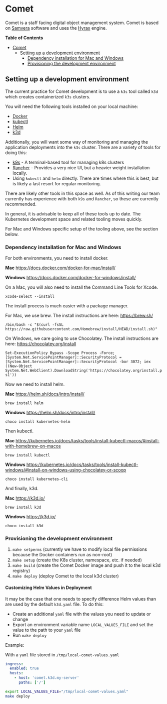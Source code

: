 # Comet

Comet is a staff facing digital object management system. Comet is based on
[Samvera][samvera] software and uses the [Hyrax][hyrax] engine.

<!-- markdown-toc start - Don't edit this section. Run M-x markdown-toc-refresh-toc -->
**Table of Contents**

- [Comet](#comet)
    - [Setting up a development environment](#setting-up-a-development-environment)
        - [Dependency installation for Mac and Windows](#dependency-installation-for-mac-and-windows)
        - [Provisioning the development environment](#provisioning-the-development-environment)

<!-- markdown-toc end -->

## Setting up a development environment

The current practice for Comet development is to use a `k3s` tool called `k3d`
which creates containerized `k3s` clusters.

You will need the following tools installed on your local machine:

* [Docker][docker]
* [kubectl][kubectl]
* [Helm][helm]
* [k3d][k3d]

Additionally, you will want some way of monitoring and managing the application
deployments into the `k3s` cluster. There are a variety of tools for doing this:

* [k9s][k9s] - A terminal-based tool for managing k8s clusters
* [Rancher][rancher] - Provides a very nice UI, but a heavier weight
    installation locally.
* Using `kubectl` and `helm` directly. There are times where this is best, but
    is likely a last resort for regular monitoring.

There are likely other tools in this space as well. As of this writing our team
currently has experience with both `k9s` and `Rancher`, so these are currently
recommended.

In general, it is advisable to keep all of these tools up to date. The
Kubernetes development space and related tooling moves quickly.

For Mac and Windows specific setup of the tooling above, see the section below.

### Dependency installation for Mac and Windows
For both environments, you need to install docker.

**Mac** https://docs.docker.com/docker-for-mac/install/

**Windows** https://docs.docker.com/docker-for-windows/install/

On a Mac, you will also need to install the Command Line Tools for Xcode.

`xcode-select --install`

The install process is much easier with a package manager.

For Mac, we use brew.  The install instructions are here: https://brew.sh/

`/bin/bash -c "$(curl -fsSL https://raw.githubusercontent.com/Homebrew/install/HEAD/install.sh)"`

On Windows, we care going to use Chocolatey.  The install instructions are here: https://chocolatey.org/install

`Set-ExecutionPolicy Bypass -Scope Process -Force; [System.Net.ServicePointManager]::SecurityProtocol = [System.Net.ServicePointManager]::SecurityProtocol -bor 3072; iex ((New-Object System.Net.WebClient).DownloadString('https://chocolatey.org/install.ps1'))`

Now we need to install helm.

**Mac** https://helm.sh/docs/intro/install/

`brew install helm`

**Windows** https://helm.sh/docs/intro/install/

`choco install kubernetes-helm`

Then kubectl.

**Mac** https://kubernetes.io/docs/tasks/tools/install-kubectl-macos/#install-with-homebrew-on-macos

`brew install kubectl`

**Windows** https://kubernetes.io/docs/tasks/tools/install-kubectl-windows/#install-on-windows-using-chocolatey-or-scoop

`choco install kubernetes-cli`

And finally, k3d.

**Mac** https://k3d.io/

`brew install k3d`

**Windows** https://k3d.io/

`choco install k3d`

### Provisioning the development environment

1. `make setperms` (currently we have to modify local file permissions because
   the Docker containers run as non-root)
1. `make setup` (create the K8s cluster, namespace, etc. if needed)
1. `make build` (create the Comet Docker image and push it to the local k3d
   registry)
1. `make deploy` (deploy Comet to the local k3d cluster)

#### Customizing Helm Values in Deployment
It may be the case that one needs to specify difference Helm values than are
used by the default `k3d.yaml` file. To do this:

- Create an additional `yaml` file with the values you need to update or change
- Export an environment variable name `LOCAL_VALUES_FILE` and set the value to
    the path to your `yaml` file
- Run `make deploy`

Example:

With a `yaml` file stored in `/tmp/local-comet-values.yaml`

```yaml
ingress:
  enabled: true
  hosts:
    - host: 'comet.k3d.my-server'
      paths: ['/']
```

```sh
export LOCAL_VALUES_FILE="/tmp/local-comet-values.yaml"
make deploy
```


[docker]: https://docs.docker.com/engine/install/
[helm]: https://helm.sh/docs/intro/install/
[hyrax]: https://hyrax.samvera.org/
[k3d]: https://github.com/rancher/k3d/#get
[k9s]: https://github.com/derailed/k9s
[kubectl]: https://kubernetes.io/docs/tasks/tools/
[rancher]: https://rancher.com/docs/rancher/v2.5/en/installation/install-rancher-on-k8s/
[samvera]: https://samvera.org/
